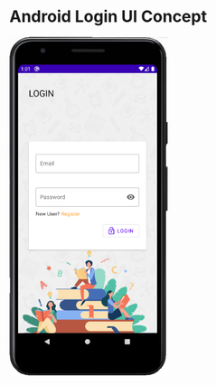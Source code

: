 # Android Login UI Concept
<img src="https://github.com/ashutosh-mulik/android-login-ui-concept/blob/master/image.png" height="600">
